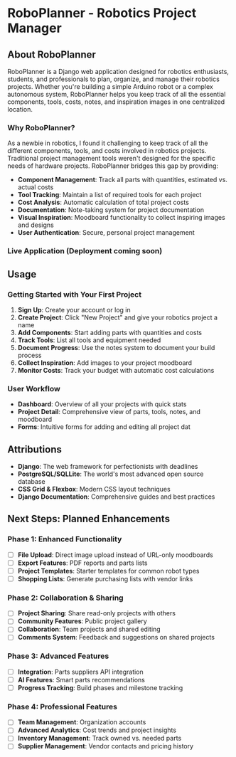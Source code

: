 # RoboPlanner - Robotics Project Manager

## About RoboPlanner

RoboPlanner is a Django web application designed for robotics enthusiasts, students, and professionals to plan, organize, and manage their robotics projects. Whether you're building a simple Arduino robot or a complex autonomous system, RoboPlanner helps you keep track of all the essential components, tools, costs, notes, and inspiration images in one centralized location.

### Why RoboPlanner?

As a newbie in robotics, I found it challenging to keep track of all the different components, tools, and costs involved in robotics projects. Traditional project management tools weren't designed for the specific needs of hardware projects. RoboPlanner bridges this gap by providing:

- **Component Management**: Track all parts with quantities, estimated vs. actual costs
- **Tool Tracking**: Maintain a list of required tools for each project
- **Cost Analysis**: Automatic calculation of total project costs
- **Documentation**: Note-taking system for project documentation
- **Visual Inspiration**: Moodboard functionality to collect inspiring images and designs
- **User Authentication**: Secure, personal project management

### Live Application (Deployment coming soon)

## Usage

### Getting Started with Your First Project

1. **Sign Up**: Create your account or log in
2. **Create Project**: Click "New Project" and give your robotics project a name
3. **Add Components**: Start adding parts with quantities and costs
4. **Track Tools**: List all tools and equipment needed
5. **Document Progress**: Use the notes system to document your build process
6. **Collect Inspiration**: Add images to your project moodboard
7. **Monitor Costs**: Track your budget with automatic cost calculations

### User Workflow

- **Dashboard**: Overview of all your projects with quick stats
- **Project Detail**: Comprehensive view of parts, tools, notes, and moodboard
- **Forms**: Intuitive forms for adding and editing all project dat

## Attributions

- **Django**: The web framework for perfectionists with deadlines
- **PostgreSQL/SQLLite**: The world's most advanced open source database
- **CSS Grid & Flexbox**: Modern CSS layout techniques
- **Django Documentation**: Comprehensive guides and best practices

## Next Steps: Planned Enhancements

### Phase 1: Enhanced Functionality

- [ ] **File Upload**: Direct image upload instead of URL-only moodboards
- [ ] **Export Features**: PDF reports and parts lists
- [ ] **Project Templates**: Starter templates for common robot types
- [ ] **Shopping Lists**: Generate purchasing lists with vendor links

### Phase 2: Collaboration & Sharing

- [ ] **Project Sharing**: Share read-only projects with others
- [ ] **Community Features**: Public project gallery
- [ ] **Collaboration**: Team projects and shared editing
- [ ] **Comments System**: Feedback and suggestions on shared projects

### Phase 3: Advanced Features

- [ ] **Integration**: Parts suppliers API integration
- [ ] **AI Features**: Smart parts recommendations
- [ ] **Progress Tracking**: Build phases and milestone tracking

### Phase 4: Professional Features

- [ ] **Team Management**: Organization accounts
- [ ] **Advanced Analytics**: Cost trends and project insights
- [ ] **Inventory Management**: Track owned vs. needed parts
- [ ] **Supplier Management**: Vendor contacts and pricing history
